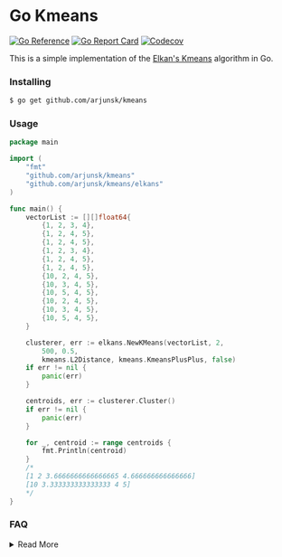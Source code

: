 # Go Kmeans

[![Go Reference](https://pkg.go.dev/badge/github.com/arjunsk/kmeans/kmeans.svg)](https://pkg.go.dev/github.com/arjunsk/kmeans)
[![Go Report Card](https://goreportcard.com/badge/github.com/arjunsk/kmeans)](https://goreportcard.com/report/github.com/arjunsk/kmeans)
[![Codecov](https://codecov.io/gh/arjunsk/kmeans/branch/master/graph/badge.svg)](https://codecov.io/gh/arjunsk/kmeans)


This is a simple implementation of the [Elkan's Kmeans](https://cdn.aaai.org/ICML/2003/ICML03-022.pdf)
algorithm in Go.

### Installing

```sh
$ go get github.com/arjunsk/kmeans
```

### Usage

```go
package main

import (
	"fmt"
	"github.com/arjunsk/kmeans"
	"github.com/arjunsk/kmeans/elkans"
)

func main() {
	vectorList := [][]float64{
		{1, 2, 3, 4},
		{1, 2, 4, 5},
		{1, 2, 4, 5},
		{1, 2, 3, 4},
		{1, 2, 4, 5},
		{1, 2, 4, 5},
		{10, 2, 4, 5},
		{10, 3, 4, 5},
		{10, 5, 4, 5},
		{10, 2, 4, 5},
		{10, 3, 4, 5},
		{10, 5, 4, 5},
	}

	clusterer, err := elkans.NewKMeans(vectorList, 2,
		500, 0.5,
		kmeans.L2Distance, kmeans.KmeansPlusPlus, false)
	if err != nil {
		panic(err)
	}

	centroids, err := clusterer.Cluster()
	if err != nil {
		panic(err)
	}

	for _, centroid := range centroids {
		fmt.Println(centroid)
	}
	/*
	[1 2 3.6666666666666665 4.666666666666666]
	[10 3.333333333333333 4 5]
	*/
}
```

### FAQ
<details>
<summary> Read More </summary>

#### What should be the ideal Centroids Count?
Based on the recommendations from [PGVector](https://github.com/pgvector/pgvector/tree/master#ivfflat) IVF INDEX, 
the idea K should 

> Choose an appropriate number of K - a good place to start is rows / 1000 for up to 1M rows and 
> sqrt(rows) for over 1M rows



</details>
